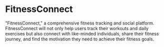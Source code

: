 # FitnessConnect
"FitnessConnect," a comprehensive fitness tracking and social platform. FitnessConnect will not only help users track their workouts and daily exercises but also connect with like-minded individuals, share their fitness journey, and find the motivation they need to achieve their fitness goals.
